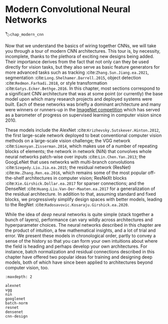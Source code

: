 # Modern Convolutional Neural Networks
:label:`chap_modern_cnn`

Now that we understand the basics of wiring together CNNs, we will
take you through a tour of modern CNN architectures. This tour is, by
necessity, incomplete, thanks to the plethora of exciting new designs
being added. Their importance derives from the fact that not only can
they be used directly for vision tasks, but they also serve as basic
feature generators for more advanced tasks such as tracking
:cite:`Zhang.Sun.Jiang.ea.2021`, segmentation :cite:`Long.Shelhamer.Darrell.2015`, object
detection :cite:`Redmon.Farhadi.2018`, or style transformation
:cite:`Gatys.Ecker.Bethge.2016`.  In this chapter, most sections
correspond to a significant CNN architecture that was at some point
(or currently) the base model upon which many research projects and
deployed systems were built.  Each of these networks was briefly a
dominant architecture and many were winners or runners-up in the
[ImageNet competition](https://www.image-net.org/challenges/LSVRC/)
which has served as a barometer of progress on supervised learning in
computer vision since 2010.

These models include the AlexNet :cite:`Krizhevsky.Sutskever.Hinton.2012`,
the first large-scale network deployed to beat conventional computer
vision methods on a large-scale vision challenge; the VGG network
:cite:`Simonyan.Zisserman.2014`, which makes use of a number of
repeating blocks of elements; the network in network (NiN) that
convolves whole neural networks patch-wise over inputs
:cite:`Lin.Chen.Yan.2013`; the GoogLeNet that uses networks with
multi-branch convolutions :cite:`Szegedy.Liu.Jia.ea.2015`; the residual
network (ResNet) :cite:`He.Zhang.Ren.ea.2016`, which remains some of
the most popular off-the-shelf architectures in computer vision;
ResNeXt blocks :cite:`Xie.Girshick.Dollar.ea.2017`
for sparser connections;
and
the DenseNet
:cite:`Huang.Liu.Van-Der-Maaten.ea.2017` for a generalization of the
residual architecture.
In addition to that,
assuming standard and fixed blocks,
we progressively simplify design spaces with better models,
leading
to the RegNet
:cite:`Radosavovic.Kosaraju.Girshick.ea.2020`.


While the idea of *deep* neural networks is quite simple (stack
together a bunch of layers), performance can vary wildly across
architectures and hyperparameter choices.  The neural networks
described in this chapter are the product of intuition, a few
mathematical insights, and a lot of trial and error.  We present these
models in chronological order, partly to convey a sense of the history
so that you can form your own intuitions about where the field is
heading and perhaps develop your own architectures.  For instance,
batch normalization and residual connections described in this chapter
have offered two popular ideas for training and designing deep models,
both of which have since been applied to architectures beyond computer
vision, too.

```toc
:maxdepth: 2

alexnet
vgg
nin
googlenet
batch-norm
resnet
densenet
cnn-design
```

